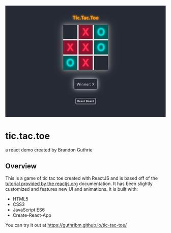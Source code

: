 ![](./images/tic-tac-toe-screen.jpg)
# tic.tac.toe
a react demo
created by Brandon Guthrie

## Overview

This is a game of tic tac toe created with ReactJS and is based off of the <a href="https://reactjs.org/tutorial/tutorial.html" rel="noopener noreferrer" target="_blank">tutorial provided by the reactjs.org</a> documentation. It has been slightly customized and features new UI and animations. 
It is built with: <ul><li>HTML5</li><li>CSS3</li><li>JavaScript ES6</li><li>Create-React-App</li></ul>
You can try it out at <a href="https://guthribm.github.io/tic-tac-toe/" rel="noopener noreferrer" target="_blank">https://guthribm.github.io/tic-tac-toe/</a>
